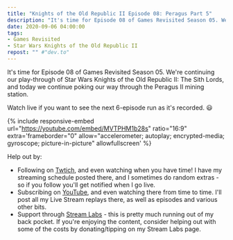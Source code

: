 ```yaml
---
title: "Knights of the Old Republic II Episode 08: Peragus Part 5"
description: "It's time for Episode 08 of Games Revisited Season 05. We're continuing our play-through of Star Wars Knights of the Old Republic II: The Sith Lords, and today we continue poking our way through the Peragus II mining station."
date: 2020-09-06 04:00:00
tags:
- Games Revisited
- Star Wars Knights of the Old Republic II
repost: "" #"dev.to"
---
```


It's time for Episode 08 of Games Revisited Season 05. We're continuing our play-through of Star Wars Knights of the Old Republic II: The Sith Lords, and today we continue poking our way through the Peragus II mining station.

Watch live if you want to see the next 6-episode run as it's recorded. :smiley:
<!--more-->

{% include responsive-embed url="https://youtube.com/embed/MVTPHM1b28s" ratio="16:9" extra='frameborder="0" allow="accelerometer; autoplay; encrypted-media; gyroscope; picture-in-picture" allowfullscreen' %}

Help out by:
 * Following on [Twtich](https://twitch.tv/AnonJr_Live), and even watching when you have time! I have my streaming schedule posted there, and I sometimes do random extras - so if you follow you'll get notified when I go live.
 * Subscribing on [YouTube](http://www.youtube.com/channel/UCXafqhKHbkSUIrq0LAuu0tw), and even watching there from time to time. I'll post all my Live Stream replays there, as well as episodes and various other bits.
 * Support through [Stream Labs](https://streamlabs.com/anonjr_live) - this is pretty much running out of my back pocket. If you're enjoying the content, consider helping out with some of the costs by donating/tipping on my Stream Labs page.